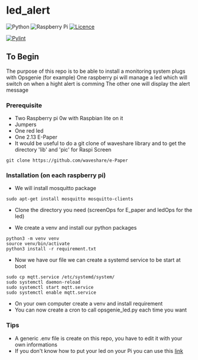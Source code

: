 # led_alert

![Python](https://img.shields.io/badge/python-3670A0?style=for-the-badge&logo=python&logoColor=ffdd54)
![Raspberry Pi](https://img.shields.io/badge/-RaspberryPi-C51A4A?style=for-the-badge&logo=Raspberry-Pi)
[![Licence](https://img.shields.io/github/license/Ileriayo/markdown-badges?style=for-the-badge)](./LICENSE)

[![Pylint](https://github.com/TheGoatNote/led_alert/actions/workflows/pylint.yml/badge.svg)](https://github.com/TheGoatNote/led_alert/actions/workflows/pylint.yml)

## To Begin

The purpose of this repo is to be able to install a monitoring system plugs with Opsgenie (for example)
One raspberry pi will manage a led which will switch on when a hight alert is comming
The other one will display the alert message

### Prerequisite

- Two Raspberry pi 0w with Raspbian lite on it
- Jumpers
- One red led
- One 2.13 E-Paper
- It would be useful to do a git clone of waveshare library and to get the directory 'lib' and 'pic' for Raspi Screen
```
git clone https://github.com/waveshare/e-Paper
```

### Installation (on each raspberry pi)
- We will install mosquitto package
```
sudo apt-get install mosquitto mosquitto-clients
```

- Clone the directory you need (screenOps for E_paper and ledOps for the led)

- We create a venv and install our python packages
```
python3 -m venv venv
source venv/bin/activate
python3 install -r requirement.txt
```
- Now we have our file we can create a systemd service to be start at boot
```
sudo cp mqtt.service /etc/systemd/system/
sudo systemctl daemon-reload
sudo systemctl start mqtt.service
sudo systemctl enable mqtt.service
```
- On your own computer create a venv and install requirement
- You can now create a cron to call opsgenie_led.py each time you want

### Tips
- A generic .env file is create on this repo, you have to edit it with your own informations
- If you don't know how to put your led on your Pi you can use this [link](https://raspberry-pi.fr/led-raspberry-pi/)

